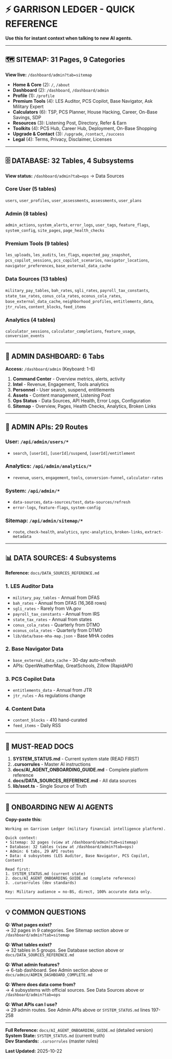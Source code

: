 # ⚡ GARRISON LEDGER - QUICK REFERENCE

**Use this for instant context when talking to new AI agents.**

---

## 🗺️ SITEMAP: 31 Pages, 9 Categories

**View live:** `/dashboard/admin?tab=sitemap`

- **Home & Core** (2): `/`, `/about`
- **Dashboard** (2): `/dashboard`, `/dashboard/admin`
- **Profile** (1): `/profile`
- **Premium Tools** (4): LES Auditor, PCS Copilot, Base Navigator, Ask Military Expert
- **Calculators** (6): TSP, PCS Planner, House Hacking, Career, On-Base Savings, SDP
- **Resources** (3): Listening Post, Directory, Refer & Earn
- **Toolkits** (4): PCS Hub, Career Hub, Deployment, On-Base Shopping
- **Upgrade & Contact** (3): `/upgrade`, `/contact`, `/success`
- **Legal** (4): Terms, Privacy, Disclaimer, Licenses

---

## 🗄️ DATABASE: 32 Tables, 4 Subsystems

**View status:** `/dashboard/admin?tab=ops` → Data Sources

### Core User (5 tables)
`users`, `user_profiles`, `user_assessments`, `assessments`, `user_plans`

### Admin (8 tables)
`admin_actions`, `system_alerts`, `error_logs`, `user_tags`, `feature_flags`, `system_config`, `site_pages`, `page_health_checks`

### Premium Tools (9 tables)
`les_uploads`, `les_audits`, `les_flags`, `expected_pay_snapshot`, `pcs_copilot_sessions`, `pcs_copilot_scenarios`, `navigator_locations`, `navigator_preferences`, `base_external_data_cache`

### Data Sources (13 tables)
`military_pay_tables`, `bah_rates`, `sgli_rates`, `payroll_tax_constants`, `state_tax_rates`, `conus_cola_rates`, `oconus_cola_rates`, `base_external_data_cache`, `neighborhood_profiles`, `entitlements_data`, `jtr_rules`, `content_blocks`, `feed_items`

### Analytics (4 tables)
`calculator_sessions`, `calculator_completions`, `feature_usage`, `conversion_events`

---

## 🎯 ADMIN DASHBOARD: 6 Tabs

**Access:** `/dashboard/admin` (Keyboard: 1-6)

1. **Command Center** - Overview metrics, alerts, activity
2. **Intel** - Revenue, Engagement, Tools analytics
3. **Personnel** - User search, suspend, entitlements
4. **Assets** - Content management, Listening Post
5. **Ops Status** - Data Sources, API Health, Error Logs, Configuration
6. **Sitemap** - Overview, Pages, Health Checks, Analytics, Broken Links

---

## 🔌 ADMIN APIs: 29 Routes

### User: `/api/admin/users/*`
- `search`, `[userId]`, `[userId]/suspend`, `[userId]/entitlement`

### Analytics: `/api/admin/analytics/*`
- `revenue`, `users`, `engagement`, `tools`, `conversion-funnel`, `calculator-rates`

### System: `/api/admin/*`
- `data-sources`, `data-sources/test`, `data-sources/refresh`
- `error-logs`, `feature-flags`, `system-config`

### Sitemap: `/api/admin/sitemap/*`
- `route`, `check-health`, `analytics`, `sync-analytics`, `broken-links`, `extract-metadata`

---

## 📊 DATA SOURCES: 4 Subsystems

**Reference:** `docs/DATA_SOURCES_REFERENCE.md`

### 1. LES Auditor Data
- `military_pay_tables` - Annual from DFAS
- `bah_rates` - Annual from DFAS (16,368 rows)
- `sgli_rates` - Rarely from VA.gov
- `payroll_tax_constants` - Annual from IRS
- `state_tax_rates` - Annual from states
- `conus_cola_rates` - Quarterly from DTMO
- `oconus_cola_rates` - Quarterly from DTMO
- `lib/data/base-mha-map.json` - Base MHA codes

### 2. Base Navigator Data
- `base_external_data_cache` - 30-day auto-refresh
- APIs: OpenWeatherMap, GreatSchools, Zillow (RapidAPI)

### 3. PCS Copilot Data
- `entitlements_data` - Annual from JTR
- `jtr_rules` - As regulations change

### 4. Content Data
- `content_blocks` - 410 hand-curated
- `feed_items` - Daily RSS

---

## 📁 MUST-READ DOCS

1. **SYSTEM_STATUS.md** - Current system state (READ FIRST)
2. **.cursorrules** - Master AI instructions
3. **docs/AI_AGENT_ONBOARDING_GUIDE.md** - Complete platform reference
4. **docs/DATA_SOURCES_REFERENCE.md** - All data sources
5. **lib/ssot.ts** - Single Source of Truth

---

## 🚀 ONBOARDING NEW AI AGENTS

**Copy-paste this:**

```
Working on Garrison Ledger (military financial intelligence platform).

Quick context:
• Sitemap: 32 pages (view at /dashboard/admin?tab=sitemap)
• Database: 32 tables (view at /dashboard/admin?tab=ops)
• Admin: 6 tabs, 29 API routes
• Data: 4 subsystems (LES Auditor, Base Navigator, PCS Copilot, Content)

Read first:
1. SYSTEM_STATUS.md (current state)
2. docs/AI_AGENT_ONBOARDING_GUIDE.md (complete reference)
3. .cursorrules (dev standards)

Key: Military audience = no-BS, direct, 100% accurate data only.
```

---

## 💡 COMMON QUESTIONS

**Q: What pages exist?**  
→ 32 pages in 9 categories. See Sitemap section above or `/dashboard/admin?tab=sitemap`

**Q: What tables exist?**  
→ 32 tables in 5 groups. See Database section above or `docs/DATA_SOURCES_REFERENCE.md`

**Q: What admin features?**  
→ 6-tab dashboard. See Admin section above or `docs/admin/ADMIN_DASHBOARD_COMPLETE.md`

**Q: Where does data come from?**  
→ 4 subsystems with official sources. See Data Sources above or `/dashboard/admin?tab=ops`

**Q: What APIs can I use?**  
→ 29 admin routes. See Admin APIs above or `SYSTEM_STATUS.md` lines 197-258

---

**Full Reference:** `docs/AI_AGENT_ONBOARDING_GUIDE.md` (detailed version)  
**System State:** `SYSTEM_STATUS.md` (current truth)  
**Dev Standards:** `.cursorrules` (master rules)  

**Last Updated:** 2025-10-22

